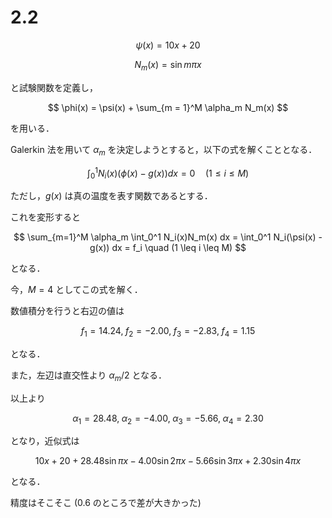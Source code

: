 # 2.2

$$ \psi(x) = 10x + 20 $$

$$ N_m(x) = \sin{m\pi x} $$

と試験関数を定義し，

$$ \phi(x) = \psi(x) + \sum_{m = 1}^M \alpha_m N_m(x) $$

を用いる．

Galerkin 法を用いて $\alpha_m$ を決定しようとすると，以下の式を解くこととなる．

$$ \int_0^1 N_i(x)(\phi(x) - g(x)) dx = 0 \quad (1 \leq i \leq M) $$

ただし，$g(x)$ は真の温度を表す関数であるとする．

これを変形すると

$$ \sum_{m=1}^M \alpha_m \int_0^1 N_i(x)N_m(x) dx = \int_0^1 N_i(\psi(x) - g(x)) dx = f_i \quad (1 \leq i \leq M) $$

となる．

今，$M=4$ としてこの式を解く．

数値積分を行うと右辺の値は

$$ f_1 = 14.24,\; f_2 = -2.00,\; f_3 = -2.83,\; f_4 = 1.15 $$

となる．

また，左辺は直交性より $\alpha_m / 2$ となる．

以上より

$$ \alpha_1 = 28.48,\; \alpha_2 = -4.00,\; \alpha_3 = -5.66,\; \alpha_4 = 2.30 $$

となり，近似式は

$$ 10x + 20 + 28.48\sin{\pi x} - 4.00\sin{2\pi x} - 5.66\sin{3\pi x} + 2.30\sin{4\pi x} $$

となる．


精度はそこそこ
(0.6 のところで差が大きかった)
